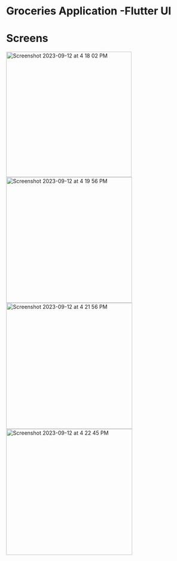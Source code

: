 # Groceries Application -Flutter UI

# Screens

<img width="335" alt="Screenshot 2023-09-12 at 4 18 02 PM" src="https://github.com/JojoDom/E-commerce-App/assets/93986114/92d2ba45-9c9a-4ed1-92fc-fc145e164c85">        <img width="336" alt="Screenshot 2023-09-12 at 4 19 56 PM" src="https://github.com/JojoDom/E-commerce-App/assets/93986114/b5a85f65-41c5-4726-9363-4724d04f42a3">     <img width="337" alt="Screenshot 2023-09-12 at 4 21 56 PM" src="https://github.com/JojoDom/E-commerce-App/assets/93986114/03a46330-9652-4455-9ad0-d3d73706fbda">    <img width="337" alt="Screenshot 2023-09-12 at 4 22 45 PM" src="https://github.com/JojoDom/E-commerce-App/assets/93986114/674bc104-b068-4d72-8865-3a79f7db19cd">









